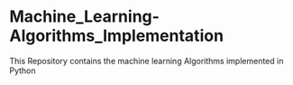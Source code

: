 # Machine_Learning-Algorithms_Implementation
This Repository contains the machine learning Algorithms implemented in Python
